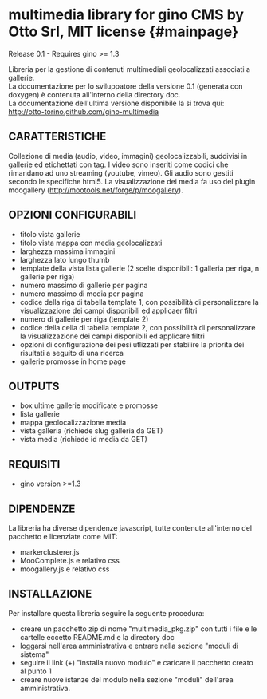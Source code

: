 multimedia library for gino CMS by Otto Srl, MIT license                  {#mainpage}
========================================================
Release 0.1 - Requires gino >= 1.3

Libreria per la gestione di contenuti multimediali geolocalizzati associati a gallerie.   
La documentazione per lo sviluppatore della versione 0.1 (generata con doxygen) è contenuta all'interno della directory doc.   
La documentazione dell'ultima versione disponibile la si trova qui:    
http://otto-torino.github.com/gino-multimedia

CARATTERISTICHE
------------------------------
Collezione di media (audio, video, immagini) geolocalizzabili, suddivisi in gallerie ed etichettati con tag. I video sono inseriti come codici che rimandano ad uno streaming (youtube, vimeo). Gli audio sono gestiti secondo le specifiche html5. La visualizzazione dei media fa uso del plugin moogallery (http://mootools.net/forge/p/moogallery).

OPZIONI CONFIGURABILI
------------------------------
- titolo vista gallerie
- titolo vista mappa con media geolocalizzati
- larghezza massima immagini
- larghezza lato lungo thumb
- template della vista lista gallerie (2 scelte disponibili: 1 galleria per riga, n gallerie per riga)
- numero massimo di gallerie per pagina
- numero massimo di media per pagina
- codice della riga di tabella template 1, con possibilità di personalizzare la visualizzazione dei campi disponibili ed applicaer filtri
- numero di gallerie per riga (template 2)
- codice della cella di tabella template 2, con possibilità di personalizzare la visualizzazione dei campi disponibili ed applicare filtri
- opzioni di configurazione dei pesi utlizzati per stabilire la priorità dei risultati a seguito di una ricerca
- gallerie promosse in home page

OUTPUTS
------------------------------
- box ultime gallerie modificate e promosse
- lista gallerie
- mappa geolocalizzazione media
- vista galleria (richiede slug galleria da GET)
- vista media (richiede id media da GET)

REQUISITI
------------------------------
- gino version >=1.3

DIPENDENZE
------------------------------
La libreria ha diverse dipendenze javascript, tutte contenute all'interno del pacchetto e licenziate come MIT:   
- markerclusterer.js
- MooComplete.js e relativo css
- moogallery.js e relativo css

INSTALLAZIONE
------------------------------
Per installare questa libreria seguire la seguente procedura:

- creare un pacchetto zip di nome "multimedia_pkg.zip" con tutti i file e le cartelle eccetto README.md e la directory doc
- loggarsi nell'area amministrativa e entrare nella sezione "moduli di sistema"
- seguire il link (+) "installa nuovo modulo" e caricare il pacchetto creato al punto 1
- creare nuove istanze del modulo nella sezione "moduli" dell'area amministrativa.

